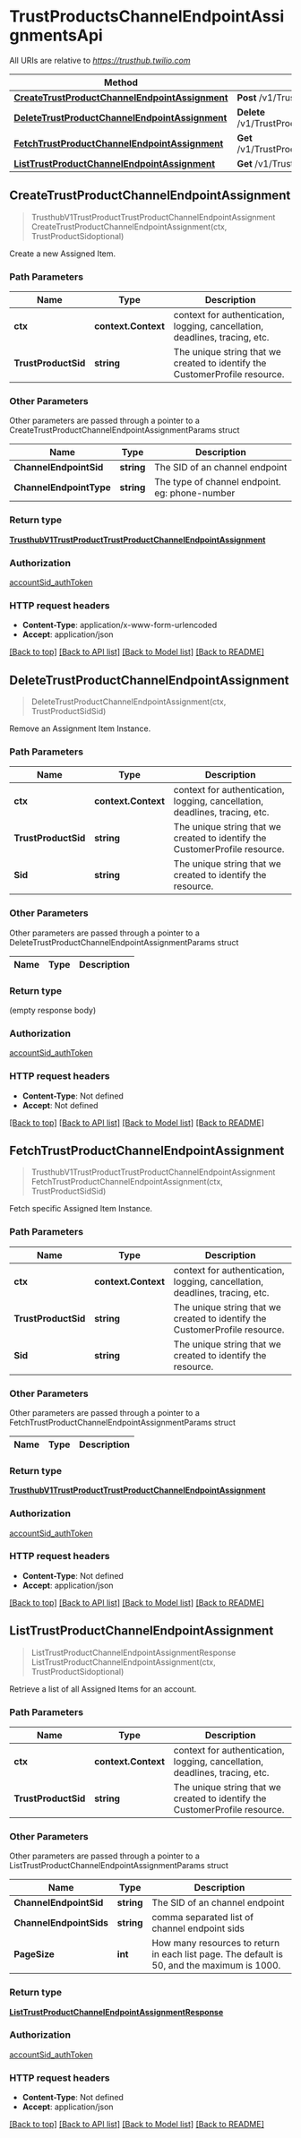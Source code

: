 # TrustProductsChannelEndpointAssignmentsApi

All URIs are relative to *https://trusthub.twilio.com*

Method | HTTP request | Description
------------- | ------------- | -------------
[**CreateTrustProductChannelEndpointAssignment**](TrustProductsChannelEndpointAssignmentsApi.md#CreateTrustProductChannelEndpointAssignment) | **Post** /v1/TrustProducts/{TrustProductSid}/ChannelEndpointAssignments | 
[**DeleteTrustProductChannelEndpointAssignment**](TrustProductsChannelEndpointAssignmentsApi.md#DeleteTrustProductChannelEndpointAssignment) | **Delete** /v1/TrustProducts/{TrustProductSid}/ChannelEndpointAssignments/{Sid} | 
[**FetchTrustProductChannelEndpointAssignment**](TrustProductsChannelEndpointAssignmentsApi.md#FetchTrustProductChannelEndpointAssignment) | **Get** /v1/TrustProducts/{TrustProductSid}/ChannelEndpointAssignments/{Sid} | 
[**ListTrustProductChannelEndpointAssignment**](TrustProductsChannelEndpointAssignmentsApi.md#ListTrustProductChannelEndpointAssignment) | **Get** /v1/TrustProducts/{TrustProductSid}/ChannelEndpointAssignments | 



## CreateTrustProductChannelEndpointAssignment

> TrusthubV1TrustProductTrustProductChannelEndpointAssignment CreateTrustProductChannelEndpointAssignment(ctx, TrustProductSidoptional)



Create a new Assigned Item.

### Path Parameters


Name | Type | Description
------------- | ------------- | -------------
**ctx** | **context.Context** | context for authentication, logging, cancellation, deadlines, tracing, etc.
**TrustProductSid** | **string** | The unique string that we created to identify the CustomerProfile resource.

### Other Parameters

Other parameters are passed through a pointer to a CreateTrustProductChannelEndpointAssignmentParams struct


Name | Type | Description
------------- | ------------- | -------------
**ChannelEndpointSid** | **string** | The SID of an channel endpoint
**ChannelEndpointType** | **string** | The type of channel endpoint. eg: phone-number

### Return type

[**TrusthubV1TrustProductTrustProductChannelEndpointAssignment**](TrusthubV1TrustProductTrustProductChannelEndpointAssignment.md)

### Authorization

[accountSid_authToken](../README.md#accountSid_authToken)

### HTTP request headers

- **Content-Type**: application/x-www-form-urlencoded
- **Accept**: application/json

[[Back to top]](#) [[Back to API list]](../README.md#documentation-for-api-endpoints)
[[Back to Model list]](../README.md#documentation-for-models)
[[Back to README]](../README.md)


## DeleteTrustProductChannelEndpointAssignment

> DeleteTrustProductChannelEndpointAssignment(ctx, TrustProductSidSid)



Remove an Assignment Item Instance.

### Path Parameters


Name | Type | Description
------------- | ------------- | -------------
**ctx** | **context.Context** | context for authentication, logging, cancellation, deadlines, tracing, etc.
**TrustProductSid** | **string** | The unique string that we created to identify the CustomerProfile resource.
**Sid** | **string** | The unique string that we created to identify the resource.

### Other Parameters

Other parameters are passed through a pointer to a DeleteTrustProductChannelEndpointAssignmentParams struct


Name | Type | Description
------------- | ------------- | -------------

### Return type

 (empty response body)

### Authorization

[accountSid_authToken](../README.md#accountSid_authToken)

### HTTP request headers

- **Content-Type**: Not defined
- **Accept**: Not defined

[[Back to top]](#) [[Back to API list]](../README.md#documentation-for-api-endpoints)
[[Back to Model list]](../README.md#documentation-for-models)
[[Back to README]](../README.md)


## FetchTrustProductChannelEndpointAssignment

> TrusthubV1TrustProductTrustProductChannelEndpointAssignment FetchTrustProductChannelEndpointAssignment(ctx, TrustProductSidSid)



Fetch specific Assigned Item Instance.

### Path Parameters


Name | Type | Description
------------- | ------------- | -------------
**ctx** | **context.Context** | context for authentication, logging, cancellation, deadlines, tracing, etc.
**TrustProductSid** | **string** | The unique string that we created to identify the CustomerProfile resource.
**Sid** | **string** | The unique string that we created to identify the resource.

### Other Parameters

Other parameters are passed through a pointer to a FetchTrustProductChannelEndpointAssignmentParams struct


Name | Type | Description
------------- | ------------- | -------------

### Return type

[**TrusthubV1TrustProductTrustProductChannelEndpointAssignment**](TrusthubV1TrustProductTrustProductChannelEndpointAssignment.md)

### Authorization

[accountSid_authToken](../README.md#accountSid_authToken)

### HTTP request headers

- **Content-Type**: Not defined
- **Accept**: application/json

[[Back to top]](#) [[Back to API list]](../README.md#documentation-for-api-endpoints)
[[Back to Model list]](../README.md#documentation-for-models)
[[Back to README]](../README.md)


## ListTrustProductChannelEndpointAssignment

> ListTrustProductChannelEndpointAssignmentResponse ListTrustProductChannelEndpointAssignment(ctx, TrustProductSidoptional)



Retrieve a list of all Assigned Items for an account.

### Path Parameters


Name | Type | Description
------------- | ------------- | -------------
**ctx** | **context.Context** | context for authentication, logging, cancellation, deadlines, tracing, etc.
**TrustProductSid** | **string** | The unique string that we created to identify the CustomerProfile resource.

### Other Parameters

Other parameters are passed through a pointer to a ListTrustProductChannelEndpointAssignmentParams struct


Name | Type | Description
------------- | ------------- | -------------
**ChannelEndpointSid** | **string** | The SID of an channel endpoint
**ChannelEndpointSids** | **string** | comma separated list of channel endpoint sids
**PageSize** | **int** | How many resources to return in each list page. The default is 50, and the maximum is 1000.

### Return type

[**ListTrustProductChannelEndpointAssignmentResponse**](ListTrustProductChannelEndpointAssignmentResponse.md)

### Authorization

[accountSid_authToken](../README.md#accountSid_authToken)

### HTTP request headers

- **Content-Type**: Not defined
- **Accept**: application/json

[[Back to top]](#) [[Back to API list]](../README.md#documentation-for-api-endpoints)
[[Back to Model list]](../README.md#documentation-for-models)
[[Back to README]](../README.md)

